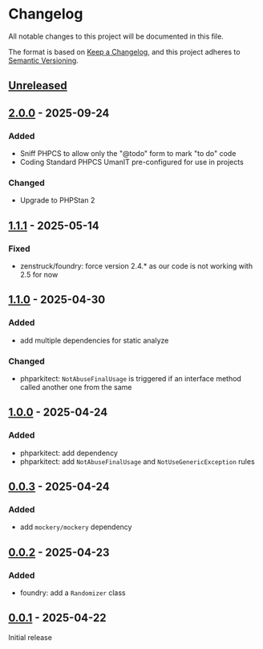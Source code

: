 # Changelog

All notable changes to this project will be documented in this file.

The format is based on [Keep a Changelog](https://keepachangelog.com/en/1.1.0/),
and this project adheres to [Semantic Versioning](https://semver.org/spec/v2.0.0.html).

## [Unreleased]

## [2.0.0] - 2025-09-24

### Added

- Sniff PHPCS to allow only the "@todo" form to mark "to do" code
- Coding Standard PHPCS UmanIT pre-configured for use in projects

### Changed

- Upgrade to PHPStan 2

## [1.1.1] - 2025-05-14

### Fixed

- zenstruck/foundry: force version 2.4.* as our code is not working with 2.5 for now

## [1.1.0] - 2025-04-30

### Added

- add multiple dependencies for static analyze

### Changed

- phparkitect: `NotAbuseFinalUsage` is triggered if an interface method called another one from the same

## [1.0.0] - 2025-04-24

### Added

- phparkitect: add dependency
- phparkitect: add `NotAbuseFinalUsage` and `NotUseGenericException` rules

## [0.0.3] - 2025-04-24

### Added

- add `mockery/mockery` dependency

## [0.0.2] - 2025-04-23

### Added

- foundry: add a `Randomizer` class

## [0.0.1] - 2025-04-22

Initial release

[Unreleased]: https://holygit.umanit.fr/umanit/dev-bundle/-/compare/2.0.0...HEAD

[2.0.0]: https://holygit.umanit.fr/umanit/dev-bundle/-/compare/1.1.1...2.0.0

[1.1.1]: https://holygit.umanit.fr/umanit/dev-bundle/-/compare/1.1.0...1.1.1

[1.1.0]: https://holygit.umanit.fr/umanit/dev-bundle/-/compare/1.0.0...1.1.0

[1.0.0]: https://holygit.umanit.fr/umanit/dev-bundle/-/compare/0.0.3...1.0.0

[0.0.3]: https://holygit.umanit.fr/umanit/dev-bundle/-/compare/0.0.2...0.0.3

[0.0.2]: https://holygit.umanit.fr/umanit/dev-bundle/-/compare/0.0.1...0.0.2

[0.0.1]: https://holygit.umanit.fr/umanit/dev-bundle/-/tags/0.0.1
